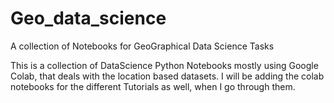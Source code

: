 # Geo_data_science
A collection of Notebooks for GeoGraphical Data Science Tasks

This is a collection of DataScience Python Notebooks mostly using Google Colab, that deals with the location based datasets.
I will be adding the colab notebooks for the different Tutorials as well, when I go through them.


